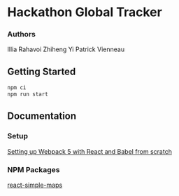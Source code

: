 # Hackathon Global Tracker

### Authors
Illia Rahavoi
Zhiheng Yi
Patrick Vienneau

## Getting Started

```js
npm ci
npm run start
```

## Documentation

### Setup
[Setting up Webpack 5 with React and Babel from scratch](https://dev.to/riyanegi/setting-up-webpack-5-with-react-and-babel-from-scratch-2021-271l)

### NPM Packages
[react-simple-maps](https://www.react-simple-maps.io/examples/basic-annotation/)
